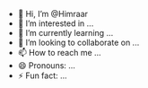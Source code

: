 - 👋 Hi, I’m @Himraar
- 👀 I’m interested in ...
- 🌱 I’m currently learning ...
- 💞️ I’m looking to collaborate on ...
- 📫 How to reach me ...
- 😄 Pronouns: ...
- ⚡ Fun fact: ...

<!---
Himraar/Himraar is a ✨ special ✨ repository because its `README.md` (this file) appears on your GitHub profile.
You can click the Preview link to take a look at your changes.
--->
